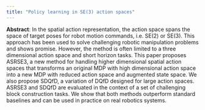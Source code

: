 ```yaml
---
title: "Policy learning in SE(3) action spaces"
---
```

**Abstract**: In the spatial action representation, the action space spans the space of target poses for 
robot motion commands, i.e. SE(2) or SE(3). This approach has been used to solve challenging robotic 
manipulation problems and shows promise. However, the method is often limited to a three dimensional action 
space and short horizon tasks. This paper proposes ASRSE3, a new method for handling higher dimensional 
spatial action spaces that transforms an original MDP with high dimensional action space into a new MDP 
with reduced action space and augmented state space. We also propose SDQfD, a variation of DQfD designed 
for large action spaces. ASRSE3 and SDQfD are evaluated in the context of a set of challenging block 
construction tasks. We show that both methods outperform standard baselines and can be used in practice on 
real robotics systems. 
